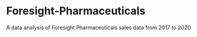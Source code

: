 # Foresight-Pharmaceuticals
A data analysis of Foresight Pharmaceuticals sales data from 2017 to 2020
